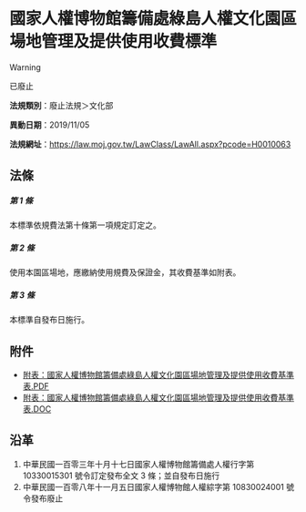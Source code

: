 # 國家人權博物館籌備處綠島人權文化園區場地管理及提供使用收費標準
> [!WARNING]
> 已廢止

**法規類別**：廢止法規＞文化部

**異動日期**：2019/11/05  

**法規網址**：https://law.moj.gov.tw/LawClass/LawAll.aspx?pcode=H0010063



## 法條
##### 第 1 條
本標準依規費法第十條第一項規定訂定之。

##### 第 2 條
使用本園區場地，應繳納使用規費及保證金，其收費基準如附表。

##### 第 3 條
本標準自發布日施行。
## 附件
* [附表：國家人權博物館籌備處綠島人權文化園區場地管理及提供使用收費基準表.PDF](https://law.moj.gov.tw/LawClass/LawGetFile.ashx?FileId=0000235994)
* [附表：國家人權博物館籌備處綠島人權文化園區場地管理及提供使用收費基準表.DOC](https://law.moj.gov.tw/LawClass/LawGetFile.ashx?FileId=0000151495)
## 沿革
1. 中華民國一百零三年十月十七日國家人權博物館籌備處人權行字第 10330015301  號令訂定發布全文 3  條；並自發布日施行
1. 中華民國一百零八年十一月五日國家人權博物館人權綜字第 10830024001  號令發布廢止
